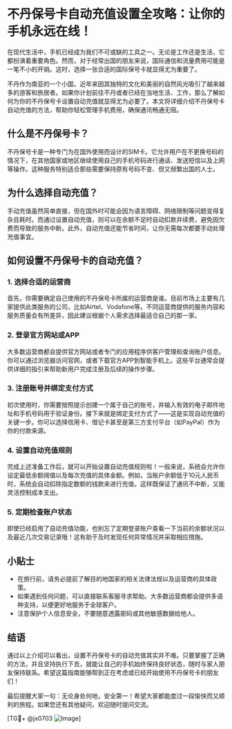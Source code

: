 # 不丹保号卡自动充值设置全攻略：让你的手机永远在线！

在现代生活中，手机已经成为我们不可或缺的工具之一。无论是工作还是生活，它都扮演着重要角色。然而，对于经常出国的朋友来说，国际通信和流量费用可能是一笔不小的开销。这时，选择一张合适的国际保号卡就显得尤为重要了。

不丹作为南亚的一个小国，近年来因其独特的文化和美丽的自然风光吸引了越来越多的游客和旅居者。如果你计划前往不丹或者已经在当地生活、工作，那么了解如何为你的不丹保号卡设置自动充值就显得尤为必要了。本文将详细介绍不丹保号卡自动充值的方法，帮助你轻松管理手机费用，确保通讯畅通无阻。

## 什么是不丹保号卡？

不丹保号卡是一种专门为在国外使用而设计的SIM卡。它允许用户在不更换号码的情况下，在其他国家或地区继续使用自己的手机号码进行通话、发送短信以及上网等操作。这种服务特别适合那些需要保持原有号码不变、但又频繁出国的人士。

## 为什么选择自动充值？

手动充值虽然简单直接，但在国外时可能会因为语言障碍、网络限制等问题变得复杂且耗时。而通过设置自动充值，则可以在余额不足时自动扣款并续费，避免因欠费而导致的服务中断。此外，自动充值还能节省时间，让你无需每次都要手动处理充值事宜。

## 如何设置不丹保号卡的自动充值？

### 1. 选择合适的运营商

首先，你需要确定自己使用的不丹保号卡所属的运营商是谁。目前市场上主要有几家提供此类服务的公司，比如Airtel、Vodafone等。不同运营商提供的服务内容和服务质量会有所差异，因此建议根据个人需求选择最适合自己的那一家。

### 2. 登录官方网站或APP

大多数运营商都会提供官方网站或者专门的应用程序供客户管理和查询账户信息。你可以通过浏览器访问官网，或者下载官方APP到智能手机上。这些平台通常会提供详细的指引来帮助新用户完成注册及后续的操作步骤。

### 3. 注册账号并绑定支付方式

初次使用时，你需要按照提示创建一个属于自己的账号，并输入有效的电子邮件地址和手机号码用于验证身份。接下来就是绑定支付方式了——这是实现自动充值的关键一步。你可以选择信用卡、借记卡甚至是第三方支付平台（如PayPal）作为你的付款来源。

### 4. 设置自动充值规则

完成上述准备工作后，就可以开始设置自动充值规则啦！一般来说，系统会允许你设定最低余额阈值以及每次充值的具体金额。例如，当账户余额低于10元人民币时，系统会自动扣除指定数额的钱款来进行充值。这样既保证了通讯不中断，又能灵活控制成本支出。

### 5. 定期检查账户状态

即使已经启用了自动充值功能，也别忘了定期登录账户查看一下当前的余额状况以及最近几次交易记录哦！这有助于及时发现任何异常情况并采取相应措施。

## 小贴士

- 在旅行前，请务必提前了解目的地国家的相关法律法规以及运营商的具体政策。
- 如果遇到任何问题，可以直接联系客服寻求帮助。大多数运营商都会提供多语种支持，以便更好地服务于全球客户。
- 注意保护个人信息安全，不要随意透露密码或其他敏感数据给他人。

## 结语

通过以上介绍可以看出，设置不丹保号卡的自动充值其实并不难。只要掌握了正确的方法，并且坚持执行下去，就能让自己的手机始终保持良好状态，随时与家人朋友保持联系。希望这篇指南能够帮到正在考虑或已经开始使用不丹保号卡的朋友们！

最后提醒大家一句：无论身处何地，安全第一！希望大家都能度过一段愉快而又顺利的旅程。如果您还有其他疑问，欢迎随时提问交流。

[TG💪+ @jx0703 ![Image](https://github.com/user-attachments/assets/dbca1d08-cadb-493c-b0ec-ad6f7a83f270)]